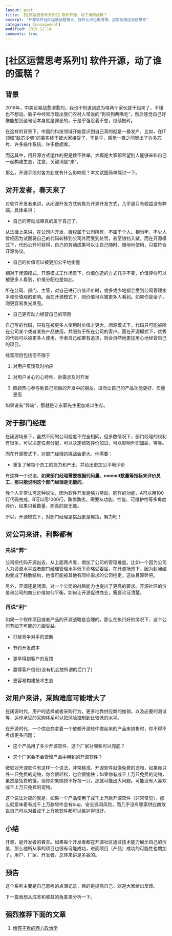 ```yaml
---
layout: post
title: 【社区运营思考系列1】软件开源，动了谁的蛋糕？
excerpt: "开源软件社区运营话题很大，我的认识也很浅薄，边学边做边总结思考"
categories: [management]
modified: 2019-12-14
comments: true
---
```


# [社区运营思考系列1] 软件开源，动了谁的蛋糕？

## 背景

2019年，中美贸易战愈演愈烈，我也不知道到底为啥两个家伙就干起来了，不懂也不想动。脑子中经常浮现出我们农村人常说的”狗咬狗两嘴毛“，然后感觉自己好像能想到这句话本身就是罪恶的，于是乎强忍着不想，继续搬砖。

在这样的背景下，中国的科技领域开始意识到自己真的就是一暴发户，比如，在IT领域”缺芯少魂“的事实终于被大家接受了，于是乎，感觉一夜之间冒出了许多芯片、许多操作系统、许多数据库。

而这其中，用开源方式运作的更是数不胜举。大概是大家都希望别人能够来和自己一起构建生态，注意，关键词是”来“。

那么，开源手段对各方到底有什么影响呢？本文试图简单探讨一下。

## 对开发者，春天来了

对软件开发者来讲，从闭源开发方式转换为开源开发方式，几乎是只有收益没有弊端。具体来讲：

- 自己的劳动成果真的属于自己了。

从法律上来讲，在公司内开发，版权属于公司所有，不属于个人。相当年，不少人曾经因为试图将自己的代码转移到公司外而受到处罚，甚至锒铛入狱。而在开源模式下，代码公开可获得，自己的劳动成果可以让自己随时、随地地使用，只要符合开源协议。

- 自己的价值可以被更加公平地衡量

相对于闭源模式，开源模式工作场景下，价值创造的方式几乎不变，价值评价可以被更多人看到，价值分配也是如此。

所在公司、部门、主管，对自己进行价值评价时，或多或少地都会受到公司管理水平和价值观的影响。而在开源模式下，则价值可以被更多人看到。如果你是金子，则更容易发光发亮。

- 自己更有动力经营自己的项目

自己写的代码，只有在被更多人使用时价值才更大。闭源模式下，代码只可能被所在公司某个或者某些产品使用，并服务于所在公司的客户。而在开源模式下，优秀的代码可以被更多人使用，作者自己如果有追求，则会自然地更加用心地经营自己的项目。

经营项目包括但不限于

1. 对用户反馈及时响应

2. 对用户关心的心特性、新需求及时开发

3. 照顾热心参与到自己项目的开发中的朋友，进而让自己的产品功能更好、质量更高

如果说有”弊端“，那就是让东郭先生更加难以生存。

## 对于部门经理

在闭源场景下，虽然不同的公司程度不完全相同，但多数情况下，部门经理的权利有很多，可以决定任务分配，可以决定绩效评价加过，可以影响升职加薪，等等。

而在开源模式下，对部门经理的挑战会更大。他需要：

- 重复了解每个员工的能力和产出，并给出更加公平地评价

有这样一个说法，**如果部门经理需要根据代码量、commit数量等指标来评价员工，那只能说明这个部门经理是无能的**。

我个人非常认可这种说法，因为软件开发是脑力劳动，同样的功能，A可以用100行代码完成，B可以用1000行，孰优孰劣，需要从功能、性能、可维护性等多角度评价，如果只看数量，那真的是无能。

所以，开源模式下，对部门经理是挑战更是鞭策。努力吧！

## 对公司来讲，利弊都有

### 先说”弊“

公司把代码开源出去，从上面两点看，增加了公司的管理难度。比如一个因为公司人力资源水平或者部门经理管理水平低下而略受委屈，在开源场景下，因为封闭结构变成了耗散结构，他很可能被其他有同样需求的公司挖走。这姑且算弊吧。

另外，开源还是闭源，对一个公司的战略能力也提出了更高的要求。开源社区的价值和公司的商业价值如何平衡，如何让开源促进商业，需要论证清楚。

### 再说”利“

如果一个软件项目或者产品的开源战略是合理的，那么在执行好的情况下，这个公司有如下可能的方面受益。

- 打破竞争对手的垄断

- 节约开发成本

- 更早得到客户的反馈

- 赢得客户信任(没有机会放所谓的后门了)

- 更容易构建技术生态

## 对用户来讲，采购难度可能增大了

在闭源时代，用户的选择或者采购行为，更多地靠供应商的推销，以及必要的测试等，运作承受的采购体系可以把风险控制到比较低的水平。

在开源时代，一个供应商拿着一个依赖开源软件做起来的产品来销售时，你不得不考虑更多问题：

- 这个产品用了多少开源软件，这个厂家对哪些可以兜底？

- 这个厂家会不会管理产品中用到的开源软件？

微软对开源软件有这样一个说法，非常精准。开源软件就像免费的宠物，如果你只养一只免费的宠物，你会很轻松，也会很愉快；如果你有成千上万只免费的宠物，虽然是免费的饿，但你如果照顾不好每一只，那就可能出大问题。可能没有人喜欢成千上万只免费的宠物。

这个说法对应的就是，如果一个产品使用了成千上万款开源软件（非常常见），那么就意味着有成千上万款软件会有bug、安全漏洞风险，而几乎没有哪家供应商敢说自己可以对着成千上万款软件都可以维护得很好。

## 小结

开源，是开发者的春天。如果每个开发者都在开源社区通过技术能力展示自己的价值，那么他所从事的项目也很有可能成功，进而项目（产品）成功的可能性也增加了。用户、厂家、开发者，总体来讲是多赢的。

## 预告

这个系列主要是自己思考的点滴记录，目的是提高自己，欢迎大家给出反馈。

下一篇我想从成本和收益的角度来分析一下。


## 强烈推荐下面的文章

1. [给孩子看的西方政治学](https://mp.weixin.qq.com/s/cuShGU1k1tGv87iMKceUPA)
